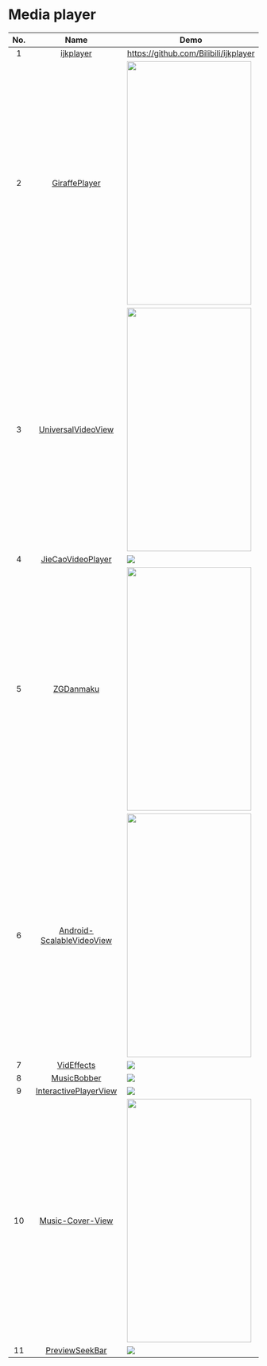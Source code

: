 Media player
======================
No. | Name | Demo
:---: | :---: | ---
1| [ijkplayer](https://github.com/Bilibili/ijkplayer) | https://github.com/Bilibili/ijkplayer
2| [GiraffePlayer](https://github.com/tcking/GiraffePlayer) | <img src="https://github.com/tcking/GiraffePlayer/raw/master/screencap/device-2015-10-28-142934.png" width="250" height="490">
3| [UniversalVideoView](https://github.com/linsea/UniversalVideoView) | <img src="https://github.com/linsea/UniversalVideoView/raw/master/screenshot/screen1.png" width="250" height="490">
4| [JieCaoVideoPlayer](https://github.com/lipangit/JieCaoVideoPlayer) | ![](https://github.com/lipangit/JieCaoVideoPlayer/releases/download/v5.3/j9.jpg)
5| [ZGDanmaku](https://github.com/zhgeaits/ZGDanmaku) | <img src="https://raw.githubusercontent.com/zhgeaits/ZGDanmaku/master/yy.png" width="250" height="490">
6| [Android-ScalableVideoView](https://github.com/yqritc/Android-ScalableVideoView) | <img src="https://github.com/yqritc/Android-ScalableVideoView/raw/master/sample/sample.gif" width="250" height="490">
7| [VidEffects](https://github.com/krazykira/VidEffects) | ![](https://cloud.githubusercontent.com/assets/2201511/9244235/e75ab7a8-41b2-11e5-90b7-33d944d1d6c8.png)
8| [MusicBobber](https://github.com/Cleveroad/MusicBobber) | ![](https://github.com/Cleveroad/MusicBobber/raw/master/images/demo.gif)
9| [InteractivePlayerView](https://github.com/iammert/InteractivePlayerView) | ![](https://raw.githubusercontent.com/iammert/InteractivePlayerView/master/art/art.png)
10| [Music-Cover-View](https://github.com/andremion/Music-Cover-View) | <img src="https://raw.githubusercontent.com/andremion/Music-Player/master/art/music_player_code.gif" width="250" height="490">
11| [PreviewSeekBar](https://github.com/rubensousa/PreviewSeekBar) | ![](https://github.com/rubensousa/PreviewSeekBar/raw/master/screenshots/sample.gif)